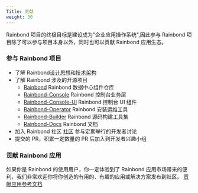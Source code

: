 ```yaml
---
Title: 贡献
weight: 30
---
```


Rainbond 项目的终极目标是建设成为"企业应用操作系统",因此参与 Rainbond 项目除了可以参与项目本身以外，同时也可以贡献 Rainbond 应用生态。

### 参与 Rainbond 项目

- 了解 Rainbond[设计思想](/docs/architecture/design-concept/)和[技术架构](/docs/architecture/architecture/)
- 了解 Rainbond 涉及的开源项目
  - [Rainbond](https://github.com/goodrain/rainbond) Rainbond 数据中心组件仓库
  - [Rainbond-Console](https://github.com/goodrain/rainbond-console) Rainbond 控制台业务层
  - [Rainbond-Console-UI](https://github.com/goodrain/rainbond-ui) Rainbond 控制台 UI 组件
  - [Rainbond-Operator](https://github.com/goodrain/rainbond-operator) Rainbond 安装运维工具
  - [Rainbond-Builder](https://github.com/goodrain/builder) Rainbond 源码构建工具集
  - [Rainbond-Docs](https://github.com/goodrain/rainbond-docs) Rainbond 文档
- 加入 Rainbond 社区 [社区](https://t.goodrain.com) 参与定期举行的开发者讨论
- 提交的 PR，积累一定数量的 PR 后加入到开发者兴趣小组

### 贡献 Rainbond 应用

如果你是 Rainbond 的使用用户，你一定体验到了 Rainbond 应用市场带来的便利，我们非常欢迎你将你创造的有用的、有趣的应用或解决方案发布到社区。
[贡献应用参考文档](http://t.goodrain.com/t/rainbond/486)
